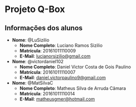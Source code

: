 # [](#header-1) Projeto Q-Box

## [](#header-2) Informações dos alunos

- **Nome**: @LuSizilio
  - **Nome Completo**: Luciano Ramos Sizilio
  - **Matrícula**: 20161011110009
  - **E-Mail**: lucianorsizilio@gmail.com
- **Nome**: @victordaniel102
  - **Nome Completo**: Daniel Victor Costa de Gois Paulino
  - **Matrícula**: 20161011110007
  - **E-Mail**: daniel.victorpaulino9@gmail.com
- **Nome**: @MatSilvaC
  - **Nome Completo**: Matheus Silva de Arruda Câmara
  - **Matrícula**: 20161011110014
  - **E-Mail**: matheusgmer@hotmail.com

